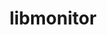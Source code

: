 ---
title: "libmonitor"
layout: cache
categories: [package, v0.18.0]
meta: {"versions": ["2021.11.08"], "compilers": ["gcc@=7.5.0"], "oss": ["ubuntu18.04"], "platforms": ["linux"], "targets": ["x86_64"], "stacks": ["e4s", "root"], "num_specs": 1, "num_specs_by_stack": {"root": 1, "e4s": 1}}
spec_details: [{"hash": "si3fcjfllcjahh5mhiaooyzotsswkfj6", "compiler": "gcc@=7.5.0", "versions": ["2021.11.08"], "os": "ubuntu18.04", "platform": "linux", "target": "x86_64", "variants": ["~commrank", "~dlopen", "+hpctoolkit"], "stacks": ["root", "e4s"], "size": "-", "tarball": "https://binaries.spack.io/v0.18.0/build_cache/linux-ubuntu18.04-x86_64/gcc-7.5.0/libmonitor-2021.11.08/linux-ubuntu18.04-x86_64-gcc-7.5.0-libmonitor-2021.11.08-si3fcjfllcjahh5mhiaooyzotsswkfj6.spack"}]
---